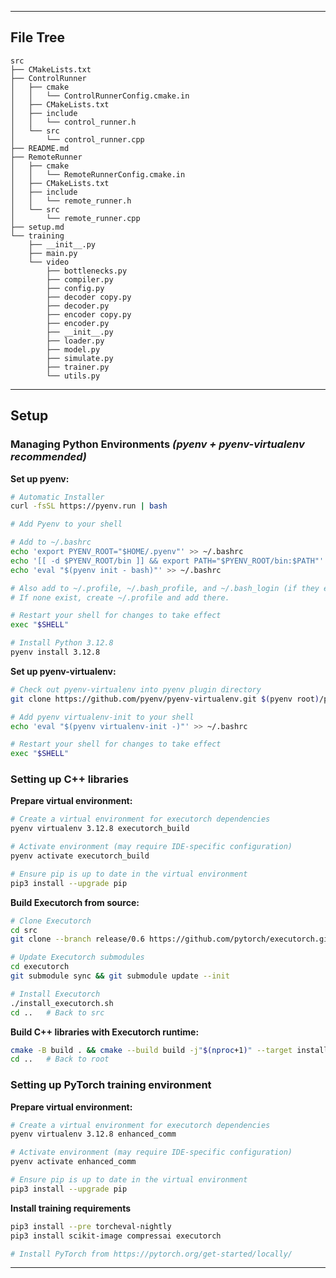 


---

## File Tree
```
src
├── CMakeLists.txt
├── ControlRunner
│   ├── cmake
│   │   └── ControlRunnerConfig.cmake.in
│   ├── CMakeLists.txt
│   ├── include
│   │   └── control_runner.h
│   └── src
│       └── control_runner.cpp
├── README.md
├── RemoteRunner
│   ├── cmake
│   │   └── RemoteRunnerConfig.cmake.in
│   ├── CMakeLists.txt
│   ├── include
│   │   └── remote_runner.h
│   └── src
│       └── remote_runner.cpp
├── setup.md
└── training
    ├── __init__.py
    ├── main.py
    └── video
        ├── bottlenecks.py
        ├── compiler.py
        ├── config.py
        ├── decoder copy.py
        ├── decoder.py
        ├── encoder copy.py
        ├── encoder.py
        ├── __init__.py
        ├── loader.py
        ├── model.py
        ├── simulate.py
        ├── trainer.py
        └── utils.py
```

---

## Setup

### Managing Python Environments *(pyenv + pyenv-virtualenv recommended)*

**Set up pyenv:**
``` bash
# Automatic Installer
curl -fsSL https://pyenv.run | bash

# Add Pyenv to your shell

# Add to ~/.bashrc
echo 'export PYENV_ROOT="$HOME/.pyenv"' >> ~/.bashrc
echo '[[ -d $PYENV_ROOT/bin ]] && export PATH="$PYENV_ROOT/bin:$PATH"' >> ~/.bashrc
echo 'eval "$(pyenv init - bash)"' >> ~/.bashrc

# Also add to ~/.profile, ~/.bash_profile, and ~/.bash_login (if they exist).
# If none exist, create ~/.profile and add there.

# Restart your shell for changes to take effect
exec "$SHELL"

# Install Python 3.12.8
pyenv install 3.12.8
```

**Set up pyenv-virtualenv:**
``` bash
# Check out pyenv-virtualenv into pyenv plugin directory
git clone https://github.com/pyenv/pyenv-virtualenv.git $(pyenv root)/plugins/pyenv-virtualenv

# Add pyenv virtualenv-init to your shell
echo 'eval "$(pyenv virtualenv-init -)"' >> ~/.bashrc

# Restart your shell for changes to take effect
exec "$SHELL"
```

### Setting up C++ libraries
**Prepare virtual environment:**
``` bash
# Create a virtual environment for executorch dependencies
pyenv virtualenv 3.12.8 executorch_build

# Activate environment (may require IDE-specific configuration)
pyenv activate executorch_build

# Ensure pip is up to date in the virtual environment
pip3 install --upgrade pip
```

**Build Executorch from source:**
``` bash
# Clone Executorch
cd src
git clone --branch release/0.6 https://github.com/pytorch/executorch.git

# Update Executorch submodules
cd executorch
git submodule sync && git submodule update --init

# Install Executorch
./install_executorch.sh
cd ..   # Back to src
```

**Build C++ libraries with Executorch runtime:**
``` bash
cmake -B build . && cmake --build build -j"$(nproc+1)" --target install
cd ..   # Back to root
```

### Setting up PyTorch training environment
**Prepare virtual environment:**
``` bash
# Create a virtual environment for executorch dependencies
pyenv virtualenv 3.12.8 enhanced_comm

# Activate environment (may require IDE-specific configuration)
pyenv activate enhanced_comm

# Ensure pip is up to date in the virtual environment
pip3 install --upgrade pip
```

**Install training requirements**
``` bash
pip3 install --pre torcheval-nightly
pip3 install scikit-image compressai executorch

# Install PyTorch from https://pytorch.org/get-started/locally/
```

---